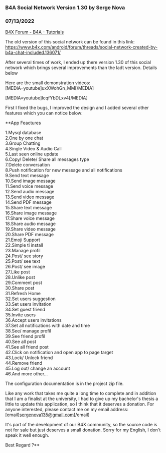 ### B4A Social Network Version 1.30 by Serge Nova
### 07/13/2022
[B4X Forum - B4A - Tutorials](https://www.b4x.com/android/forum/threads/141765/)

The old version of this social network can be found in this link: <https://www.b4x.com/android/forum/threads/social-network-created-by-b4a-chat-included.136071/>  
  
After several times of work, I ended up there version 1.30 of this social network which brings several improvements than the ladt version. Details below  
  
Here are the small demonstration videos:   
[MEDIA=youtube]uxXWohGn\_MM[/MEDIA]  
  
  
[MEDIA=youtube]IcqfYbDLxv4[/MEDIA]  
  
First I fixed the bugs, I improved the design and I added several other features which you can notice below:  
  
**App Feactures  
  
1.Mysql database  
2.One by one chat  
3.Group Chatting  
4.Single Video & Audio Call  
5.Last seen online update  
6.Copy/ Delete/ Share all messages type  
7.Delete conversation  
8.Push notification for new message and all notifications  
9.Send text message   
10.Send image message   
11.Send voice message  
12.Send audio message   
13.Send video message   
14.Send PDF message   
15.Share text message   
16.Share image message   
17.Share voice message  
18.Share audio message   
19.Share video message   
20.Share PDF message   
21.Emoji Support  
22.Simple ti install  
23.Manage profil  
24.Post/ see story  
25.Post/ see text  
26.Post/ see image  
27.Like post  
28.Unlike post  
29.Comment post  
30.Share post  
31.Refresh Home  
32.Set users suggestion  
33.Set users invitation  
34.Set guest friend  
35.Invite users  
36.Accept users invitations  
37.Set all notifications with date and time  
38.See/ manage profil  
39.See friend profil  
40.See all post  
41.See all friend post  
42.Click on notification and open app to page target  
43.Lock/ Unlock friend  
44.Remove friend  
45.Log out/ change an account  
46.And more other…  
  
The configuration documentation is in the project zip file.  
  
Like any work that takes me quite a long time to complete and in addition that I am a finalist at the university, I had to give up my bachelor's thesis a little to update this application, so I think that it deserves a donation. For anyone interested, please contact me on my email address: [email]sergenova135@gmail.com[/email]  
  
It's part of the development of our B4X community, so the source code is not for sale but just deserves a small donation. Sorry for my English, I don't speak it well enough.  
  
Best Regard ?**